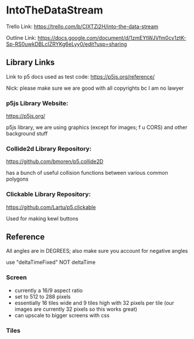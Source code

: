 # IntoTheDataStream

Trello Link:
https://trello.com/b/CIXTZi2H/into-the-data-stream

Outline Link:
https://docs.google.com/document/d/1zmEYtWJVfm0cv1ztK-Sp-RS0uwkDBLcIZRYKg6eLyy0/edit?usp=sharing

## Library Links
Link to p5 docs used as test code:
https://p5js.org/reference/

Nick: please make sure we are good with all copyrights bc I am no lawyer

### p5js Library Website:
https://p5js.org/

p5js library, we are using graphics (except for images; f u CORS) and other background stuff


### Collide2d Library Repository:
https://github.com/bmoren/p5.collide2D 

has a bunch of useful collision functions between various common polygons


### Clickable Library Repository:
https://github.com/Lartu/p5.clickable 

Used for making kewl buttons


## Reference

All angles are in DEGREES; also make sure you account for negative angles

use "deltaTimeFixed" NOT deltaTime

### Screen

- currently a 16/9 aspect ratio
- set to 512 to 288 pixels
- essentially 16 tiles wide and 9 tiles high with 32 pixels per tile (our images are currently 32 pixels so this works great)
- can upscale to bigger screens with css

### Tiles
